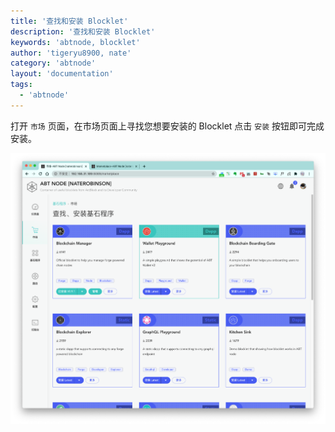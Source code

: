 ```yaml
---
title: '查找和安装 Blocklet'
description: '查找和安装 Blocklet'
keywords: 'abtnode, blocklet'
author: 'tigeryu8900, nate'
category: 'abtnode'
layout: 'documentation'
tags:
  - 'abtnode'
---
```


打开 `市场` 页面，在市场页面上寻找您想要安装的 Blocklet 点击 `安装` 按钮即可完成安装。

![](./images/marketplace-1-zh.png)
